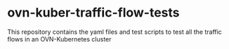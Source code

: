 # ovn-kuber-traffic-flow-tests
This repository contains the yaml files and test scripts to test all the traffic flows in an OVN-Kubernetes cluster
